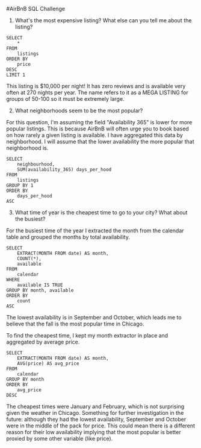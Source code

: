 #AirBnB SQL Challenge

1. What's the most expensive listing? What else can you tell me about the listing?
```
SELECT
	*
FROM
	listings
ORDER BY 
	price
DESC
LIMIT 1
```
This listing is $10,000 per night! It has zero reviews and is available very often at 270 nights per year.
The name refers to it as a MEGA LISTING for groups of 50-100 so it must be extremely large. 


2. What neighborhoods seem to be the most popular?

For this question, I'm assuming the field "Availability 365" is lower for more popular listings. This is because AirBnB will often urge you to book based on how rarely a given listing is available. I have aggregated this data by neighborhood. I will assume that the lower availability the more popular that neighborhood is.
```
SELECT
	neighbourhood,
	SUM(availability_365) days_per_hood
FROM
	listings
GROUP BY 1
ORDER BY
	days_per_hood
ASC
```
3. What time of year is the cheapest time to go to your city? What about the busiest?

For the busiest time of the year I extracted the month from the calendar table and grouped the months by total availability. 
```
SELECT
	EXTRACT(MONTH FROM date) AS month,
	COUNT(*),
	available
FROM
	calendar
WHERE
	available IS TRUE
GROUP BY month, available
ORDER BY
	count
ASC
```
The lowest availability is in September and October, which leads me to believe that the fall is the most popular time in Chicago.

To find the cheapest time, I kept my month extractor in place and aggregated by average price.
```
SELECT
	EXTRACT(MONTH FROM date) AS month,
	AVG(price) AS avg_price
FROM
	calendar
GROUP BY month
ORDER BY 
	avg_price
DESC
```
The cheapest times were January and February, which is not surprising given the weather in Chicago. Something for further investigation in the future: although they had the lowest availability, September and October were in the middle of the pack for price. This could mean there is a different reason for their low availability implying that the most popular is better proxied by some other variable (like price).
